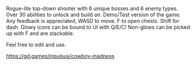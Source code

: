 Rogue-lite top-down shooter with 6 unique bosses and 6 enemy types. Over 30 abilities to unlock and build on.
Demo/Test version of the game. Any feedback is appreciated,
WASD to move. F to open chests. Shift for dash.
Glowy icons can be bound to UI with Q/E/C! Non-glows can be picked up with F and are stackable.

Feel free to edit and use.

https://gd.games/inpulsus/cowboy-madness
